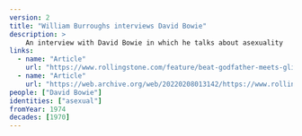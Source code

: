 ```yaml
---
version: 2
title: "William Burroughs interviews David Bowie"
description: >
    An interview with David Bowie in which he talks about asexuality
links:
  - name: "Article"
    url: "https://www.rollingstone.com/feature/beat-godfather-meets-glitter-mainman-william-burroughs-interviews-david-bowie-92508/"
  - name: "Article"
    url: "https://web.archive.org/web/20220208013142/https://www.rollingstone.com/feature/beat-godfather-meets-glitter-mainman-william-burroughs-interviews-david-bowie-92508/"
people: ["David Bowie"]
identities: ["asexual"]
fromYear: 1974
decades: [1970]
---
```

